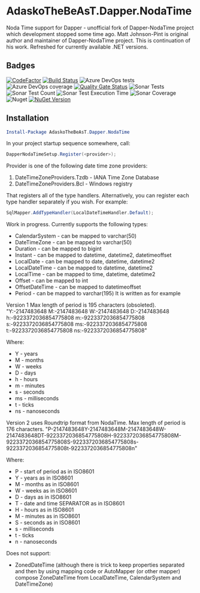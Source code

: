 # AdaskoTheBeAsT.Dapper.NodaTime

Noda Time support for Dapper - unofficial fork of Dapper-NodaTime project which development stopped some time ago.
Matt Johnson-Pint is original author and maintainer of Dapper-NodaTime project.
This is continuation of his work.
Refreshed for currently available .NET versions.

## Badges

[![CodeFactor](https://www.codefactor.io/repository/github/adaskothebeast/adaskothebeast.dapper.nodatime/badge)](https://www.codefactor.io/repository/github/adaskothebeast/adaskothebeast.dapper.nodatime)
[![Build Status](https://adaskothebeast.visualstudio.com/AdaskoTheBeAsT.Dapper.NodaTime/_apis/build/status/AdaskoTheBeAsT.AdaskoTheBeAsT.Dapper.NodaTime?branchName=master)](https://adaskothebeast.visualstudio.com/AdaskoTheBeAsT.Dapper.NodaTime/_build/latest?definitionId=21&branchName=master)
![Azure DevOps tests](https://img.shields.io/azure-devops/tests/AdaskoTheBeAsT/AdaskoTheBeAsT.Dapper.NodaTime/21)
![Azure DevOps coverage](https://img.shields.io/azure-devops/coverage/AdaskoTheBeAsT/AdaskoTheBeAsT.Dapper.NodaTime/21?style=plastic)
[![Quality Gate Status](https://sonarcloud.io/api/project_badges/measure?project=AdaskoTheBeAsT_AdaskoTheBeAsT.Dapper.NodaTime&metric=alert_status)](https://sonarcloud.io/dashboard?id=AdaskoTheBeAsT_AdaskoTheBeAsT.Dapper.NodaTime)
![Sonar Tests](https://img.shields.io/sonar/tests/AdaskoTheBeAsT_AdaskoTheBeAsT.Dapper.NodaTime?server=https%3A%2F%2Fsonarcloud.io)
![Sonar Test Count](https://img.shields.io/sonar/total_tests/AdaskoTheBeAsT_AdaskoTheBeAsT.Dapper.NodaTime?server=https%3A%2F%2Fsonarcloud.io)
![Sonar Test Execution Time](https://img.shields.io/sonar/test_execution_time/AdaskoTheBeAsT_AdaskoTheBeAsT.Dapper.NodaTime?server=https%3A%2F%2Fsonarcloud.io)
![Sonar Coverage](https://img.shields.io/sonar/coverage/AdaskoTheBeAsT_AdaskoTheBeAsT.Dapper.NodaTime?server=https%3A%2F%2Fsonarcloud.io&style=plastic)
![Nuget](https://img.shields.io/nuget/dt/AdaskoTheBeAsT.Dapper.NodaTime)
[![NuGet Version](https://img.shields.io/nuget/v/AdaskoTheBeAsT.Dapper.NodaTime.svg?style=flat)](https://www.nuget.org/packages/AdaskoTheBeAsT.Dapper.NodaTime/)

## Installation

```powershell
Install-Package AdaskoTheBeAsT.Dapper.NodaTime
```

In your project startup sequence somewhere, call:

```csharp
DapperNodaTimeSetup.Register(<provider>);
```

Provider is one of the following date time zone providers:

1. DateTimeZoneProviders.Tzdb - IANA Time Zone Database
2. DateTimeZoneProviders.Bcl - Windows registry

That registers all of the type handlers.  Alternatively, you can register each type handler separately if you wish.
For example:

```csharp
SqlMapper.AddTypeHandler(LocalDateTimeHandler.Default);
```

Work in progress.  Currently supports the following types:

- CalendarSystem - can be mapped to varchar(50)
- DateTimeZone - can be mapped to varchar(50)
- Duration - can be mapped to bigint
- Instant - can be mapped to datetime, datetime2, datetimeoffset
- LocalDate - can be mapped to date, datetime, datetime2
- LocalDateTime - can be mapped to datetime, datetime2
- LocalTime - can be mapped to time, datetime, datetime2
- Offset - can be mapped to int
- OffsetDateTime - can be mapped to datetimeoffset
- Period - can be mapped to varchar(195) 
It is written as for example


Version 1 Max length of period is 195 characters (obsoleted).
"Y:-2147483648 M:-2147483648 W:-2147483648 D:-2147483648 h:-9223372036854775808 m:-9223372036854775808 s:-9223372036854775808 ms:-9223372036854775808 t:-9223372036854775808 ns:-9223372036854775808"

Where:

- Y - years
- M - months
- W - weeks
- D - days
- h - hours
- m - minutes
- s - seconds
- ms - milliseconds
- t - ticks
- ns - nanoseconds

Version 2 uses Roundtrip format from NodaTime. Max length of period is 176 characters.
"P-2147483648Y-2147483648M-2147483648W-2147483648DT-9223372036854775808H-9223372036854775808M-9223372036854775808S-9223372036854775808s-9223372036854775808t-9223372036854775808n"

Where:

- P - start of period as in ISO8601
- Y - years as in ISO8601
- M - months as in ISO8601
- W - weeks as in ISO8601
- D - days as in ISO8601
- T - date and time SEPARATOR as in ISO8601
- H - hours as in ISO8601
- M - minutes as in ISO8601
- S - seconds as in ISO8601
- s - milliseconds
- t - ticks
- n - nanoseconds

Does not support:

- ZonedDateTime (although there is trick to keep properties separated and then by using mapping code or AutoMapper (or other mapper) 
compose ZoneDateTime from LocalDateTime, CalendarSystem and DateTimeZone)
